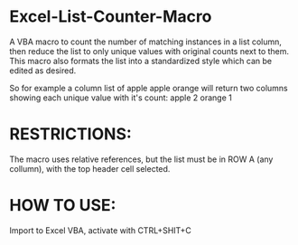 # Excel-List-Counter-Macro

A VBA macro to count the number of matching instances in a list column, then reduce the list to only unique values with original counts next to them. This macro also formats the list into a standardized style which can be edited as desired. 

So for example a column list of
apple
apple
orange
will return two columns showing each unique value with it's count:
apple   2
orange  1

# RESTRICTIONS:
The macro uses relative references, but the list must be in ROW A (any collumn), with the top header cell selected.

# HOW TO USE:
Import to Excel VBA, activate with CTRL+SHIT+C
